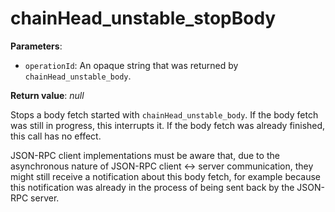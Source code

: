 # chainHead_unstable_stopBody

**Parameters**:

- `operationId`: An opaque string that was returned by `chainHead_unstable_body`.

**Return value**: *null*

Stops a body fetch started with `chainHead_unstable_body`. If the body fetch was still in progress, this interrupts it. If the body fetch was already finished, this call has no effect.

JSON-RPC client implementations must be aware that, due to the asynchronous nature of JSON-RPC client <-> server communication, they might still receive a notification about this body fetch, for example because this notification was already in the process of being sent back by the JSON-RPC server.
